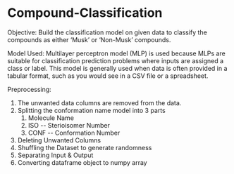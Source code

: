 # Compound-Classification
Objective:
Build the classification model on given data to classify the compounds as either ‘Musk’ or ‘Non-Musk’ compounds.

Model Used: 
Multilayer perceptron model (MLP) is used because MLPs are suitable for classification prediction problems where inputs are assigned a class or label. This model is generally used when data is often provided in a tabular format, such as you would see in a CSV file or a spreadsheet.

Preprocessing:
1) The unwanted data columns are removed from the data.
2) Splitting the conformation name model into 3 parts
   1. Molecule Name
   2. ISO -- Sterioisomer Number
   3. CONF -- Conformation Number
3) Deleting Unwanted Columns
4) Shuffling the Dataset to generate randomness
5) Separating Input & Output
6) Converting dataframe object to numpy array
